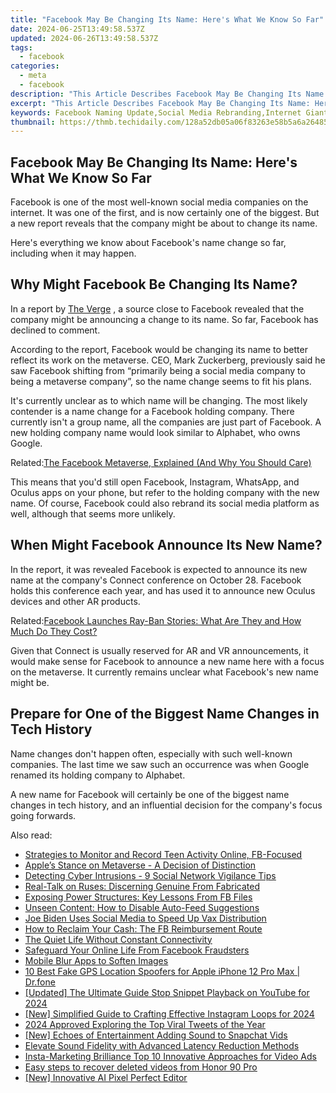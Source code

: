 ```yaml
---
title: "Facebook May Be Changing Its Name: Here's What We Know So Far"
date: 2024-06-25T13:49:58.537Z
updated: 2024-06-26T13:49:58.537Z
tags:
  - facebook
categories:
  - meta
  - facebook
description: "This Article Describes Facebook May Be Changing Its Name: Here's What We Know So Far"
excerpt: "This Article Describes Facebook May Be Changing Its Name: Here's What We Know So Far"
keywords: Facebook Naming Update,Social Media Rebranding,Internet Giant Renamed?,Mark Zuckerberg's Plan,Tech Industry Shake-Up,Company Name Change Info,New Brand Identity Insight
thumbnail: https://thmb.techidaily.com/128a52db05a06f83263e58b5a6a26485493e4674a4560940aaffe08f0a59ec40.jpg
---
```


## Facebook May Be Changing Its Name: Here's What We Know So Far

 Facebook is one of the most well-known social media companies on the internet. It was one of the first, and is now certainly one of the biggest. But a new report reveals that the company might be about to change its name.

 Here's everything we know about Facebook's name change so far, including when it may happen.

## Why Might Facebook Be Changing Its Name?

 In a report by [The Verge](https://www.theverge.com/2021/10/19/22735612/facebook-change-company-name-metaverse) , a source close to Facebook revealed that the company might be announcing a change to its name. So far, Facebook has declined to comment.

 According to the report, Facebook would be changing its name to better reflect its work on the metaverse. CEO, Mark Zuckerberg, previously said he saw Facebook shifting from “primarily being a social media company to being a metaverse company”, so the name change seems to fit his plans.

 It's currently unclear as to which name will be changing. The most likely contender is a name change for a Facebook holding company. There currently isn't a group name, all the companies are just part of Facebook. A new holding company name would look similar to Alphabet, who owns Google.

 Related:[The Facebook Metaverse, Explained (And Why You Should Care)](https://www.makeuseof.com/facebook-metaverse-explained/)

 This means that you'd still open Facebook, Instagram, WhatsApp, and Oculus apps on your phone, but refer to the holding company with the new name. Of course, Facebook could also rebrand its social media platform as well, although that seems more unlikely.

## When Might Facebook Announce Its New Name?

 In the report, it was revealed Facebook is expected to announce its new name at the company's Connect conference on October 28\. Facebook holds this conference each year, and has used it to announce new Oculus devices and other AR products.

 Related:[Facebook Launches Ray-Ban Stories: What Are They and How Much Do They Cost?](https://www.makeuseof.com/facebook-ray-ban-stories-what-are-they-how-much/)

 Given that Connect is usually reserved for AR and VR announcements, it would make sense for Facebook to announce a new name here with a focus on the metaverse. It currently remains unclear what Facebook's new name might be.

## Prepare for One of the Biggest Name Changes in Tech History

 Name changes don't happen often, especially with such well-known companies. The last time we saw such an occurrence was when Google renamed its holding company to Alphabet.

 A new name for Facebook will certainly be one of the biggest name changes in tech history, and an influential decision for the company's focus going forwards.


<ins class="adsbygoogle"
     style="display:block"
     data-ad-format="autorelaxed"
     data-ad-client="ca-pub-7571918770474297"
     data-ad-slot="1223367746"></ins>



<ins class="adsbygoogle"
     style="display:block"
     data-ad-client="ca-pub-7571918770474297"
     data-ad-slot="8358498916"
     data-ad-format="auto"
     data-full-width-responsive="true"></ins>

<span class="atpl-alsoreadstyle">Also read:</span>
<div><ul>
<li><a href="https://facebook.techidaily.com/strategies-to-monitor-and-record-teen-activity-online-fb-focused/"><u>Strategies to Monitor and Record Teen Activity Online, FB-Focused</u></a></li>
<li><a href="https://facebook.techidaily.com/apples-stance-on-metaverse-a-decision-of-distinction/"><u>Apple’s Stance on Metaverse - A Decision of Distinction</u></a></li>
<li><a href="https://facebook.techidaily.com/detecting-cyber-intrusions-9-social-network-vigilance-tips/"><u>Detecting Cyber Intrusions - 9 Social Network Vigilance Tips</u></a></li>
<li><a href="https://facebook.techidaily.com/real-talk-on-ruses-discerning-genuine-from-fabricated/"><u>Real-Talk on Ruses: Discerning Genuine From Fabricated</u></a></li>
<li><a href="https://facebook.techidaily.com/exposing-power-structures-key-lessons-from-fb-files/"><u>Exposing Power Structures: Key Lessons From FB Files</u></a></li>
<li><a href="https://facebook.techidaily.com/unseen-content-how-to-disable-auto-feed-suggestions/"><u>Unseen Content: How to Disable Auto-Feed Suggestions</u></a></li>
<li><a href="https://facebook.techidaily.com/joe-biden-uses-social-media-to-speed-up-vax-distribution/"><u>Joe Biden Uses Social Media to Speed Up Vax Distribution</u></a></li>
<li><a href="https://facebook.techidaily.com/how-to-reclaim-your-cash-the-fb-reimbursement-route/"><u>How to Reclaim Your Cash: The FB Reimbursement Route</u></a></li>
<li><a href="https://facebook.techidaily.com/the-quiet-life-without-constant-connectivity/"><u>The Quiet Life Without Constant Connectivity</u></a></li>
<li><a href="https://facebook.techidaily.com/safeguard-your-online-life-from-facebook-fraudsters/"><u>Safeguard Your Online Life From Facebook Fraudsters</u></a></li>
<li><a href="https://extra-information.techidaily.com/mobile-blur-apps-to-soften-images/"><u>Mobile Blur Apps to Soften Images</u></a></li>
<li><a href="https://location-fake.techidaily.com/10-best-fake-gps-location-spoofers-for-apple-iphone-12-pro-max-drfone-by-drfone-virtual-ios/"><u>10 Best Fake GPS Location Spoofers for Apple iPhone 12 Pro Max | Dr.fone</u></a></li>
<li><a href="https://fox-access.techidaily.com/updated-the-ultimate-guide-stop-snippet-playback-on-youtube-for-2024/"><u>[Updated] The Ultimate Guide  Stop Snippet Playback on YouTube for 2024</u></a></li>
<li><a href="https://instagram-video-files.techidaily.com/new-simplified-guide-to-crafting-effective-instagram-loops-for-2024/"><u>[New] Simplified Guide to Crafting Effective Instagram Loops for 2024</u></a></li>
<li><a href="https://twitter-videos.techidaily.com/2024-approved-exploring-the-top-viral-tweets-of-the-year/"><u>2024 Approved  Exploring the Top Viral Tweets of the Year</u></a></li>
<li><a href="https://snapchat-videos.techidaily.com/new-echoes-of-entertainment-adding-sound-to-snapchat-vids/"><u>[New] Echoes of Entertainment  Adding Sound to Snapchat Vids</u></a></li>
<li><a href="https://voice-adjusting.techidaily.com/elevate-sound-fidelity-with-advanced-latency-reduction-methods/"><u>Elevate Sound Fidelity with Advanced Latency Reduction Methods</u></a></li>
<li><a href="https://instagram-video-files.techidaily.com/insta-marketing-brilliance-top-10-innovative-approaches-for-video-ads/"><u>Insta-Marketing Brilliance  Top 10 Innovative Approaches for Video Ads</u></a></li>
<li><a href="https://phone-solutions.techidaily.com/easy-steps-to-recover-deleted-videos-from-honor-90-pro-by-fonelab-android-recover-video/"><u>Easy steps to recover deleted videos from Honor 90 Pro</u></a></li>
<li><a href="https://some-knowledge.techidaily.com/new-innovative-ai-pixel-perfect-editor/"><u>[New] Innovative AI Pixel Perfect Editor</u></a></li>
</ul></div>
